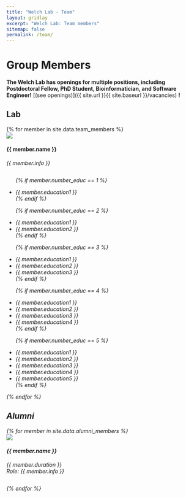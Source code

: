 ```yaml
---
title: "Welch Lab - Team"
layout: gridlay
excerpt: "Welch Lab: Team members"
sitemap: false
permalink: /team/
---
```


# Group Members

 **The Welch Lab has openings for multiple positions, including Postdoctoral Fellow, PhD Student, Bioinformatician, and Software Engineer!** [(see openings)]({{ site.url }}{{ site.baseurl }}/vacancies) **!**

## Lab
<div class="row row-cols-1 row-cols-md-2 row-cols-lg-3 row-cols-xl-4">
{% for member in site.data.team_members %}

<div class="col mx-auto">
  <div class="row">
  <div class="col-6 clearfix float-left">
  <img src="{{ site.url }}{{ site.baseurl }}/images/teampic/{{ member.photo }}" class="img-fluid d-inline-block w-100" />
  </div>
  <div class="col-8 mr-auto w-100">
  <h4 class="text-nowrap">{{ member.name }}</h4>
  <i>{{ member.info }} <!--<br>email: <{{ member.email }}></i> -->
  <ul style="overflow: hidden">

  {% if member.number_educ == 1 %}
  <li> {{ member.education1 }} </li>
  {% endif %}

  {% if member.number_educ == 2 %}
  <li> {{ member.education1 }} </li>
  <li> {{ member.education2 }} </li>
  {% endif %}

  {% if member.number_educ == 3 %}
  <li> {{ member.education1 }} </li>
  <li> {{ member.education2 }} </li>
  <li> {{ member.education3 }} </li>
  {% endif %}

  {% if member.number_educ == 4 %}
  <li> {{ member.education1 }} </li>
  <li> {{ member.education2 }} </li>
  <li> {{ member.education3 }} </li>
  <li> {{ member.education4 }} </li>
  {% endif %}

  {% if member.number_educ == 5 %}
  <li> {{ member.education1 }} </li>
  <li> {{ member.education2 }} </li>
  <li> {{ member.education3 }} </li>
  <li> {{ member.education4 }} </li>
  <li> {{ member.education5 }} </li>
  {% endif %}

  </ul>
  </div>
  </div>
</div>

{% endfor %}

</div>

## Alumni

<div class="row row-cols-1 row-cols-md-2 row-cols-lg-3 row-cols-xl-4">
{% for member in site.data.alumni_members %}

<div class="col mx-auto">
  <div class="row">
  <div class="col-6 clearfix float-left">
  <img src="{{ site.url }}{{ site.baseurl }}/images/teampic/{{ member.photo }}" class="img-fluid d-inline-block w-100" />
  </div>
  <div class="col-8 mr-auto w-100">
  <h4 class="text-nowrap">{{ member.name }}</h4>
  <i>{{ member.duration }} <br> Role: {{ member.info }}</i>
  <ul style="overflow: hidden">

  </ul>
</div>
</div>
</div>


{% endfor %}

</div>

